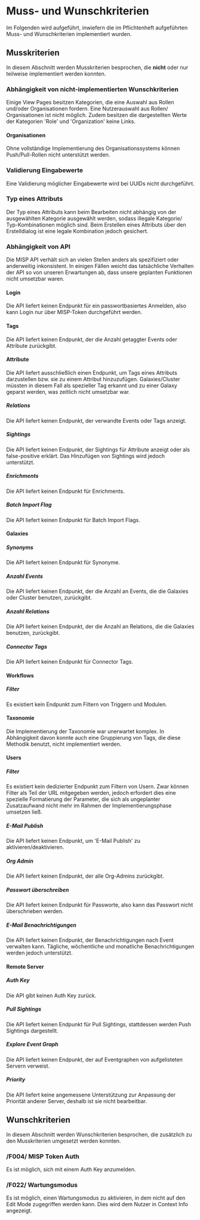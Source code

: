 # Muss- und Wunschkriterien

Im Folgenden wird aufgeführt, inwiefern die im Pflichtenheft aufgeführten
Muss- und Wunschkriterien implementiert wurden.

## Musskriterien

In diesem Abschnitt werden Musskriterien besprochen, die **nicht**
oder nur teilweise implementiert werden konnten.

### Abhängigkeit von nicht-implementierten Wunschkriterien

Einige View Pages besitzen Kategorien, die eine Auswahl aus Rollen und/oder Organisationen fordern.
Eine Nutzerauswahl aus Rollen/ Organisationen ist nicht möglich. Zudem besitzen die dargestellten Werte der Kategorien 'Role' und 'Organization' keine Links.

#### Organisationen

Ohne vollständige Implementierung des Organisationssystems können Push/Pull-Rollen nicht unterstützt werden.

### Validierung Eingabewerte

Eine Validierung möglicher Eingabewerte wird bei UUIDs nicht durchgeführt.

### Typ eines Attributs

Der Typ eines Attributs kann beim Bearbeiten nicht abhängig von der ausgewählten Kategorie ausgewählt werden, sodass illegale Kategorie/ Typ-Kombinationen möglich sind. Beim Erstellen eines Attributs über den Erstelldialog ist eine legale Kombination jedoch gesichert.

### Abhängigkeit von API

Die MISP API verhält sich an vielen Stellen anders als spezifiziert
oder anderweitig inkonsistent.
In einigen Fällen weicht das tatsächliche Verhalten der API so von unseren Erwartungen ab, dass unsere geplanten Funktionen nicht umsetzbar waren.

#### Login

Die API liefert keinen Endpunkt für ein passwortbasiertes Anmelden, also kann Login nur über MISP-Token durchgeführt werden.

#### Tags

Die API liefert keinen Endpunkt, der die Anzahl getaggter Events oder Attribute zurückgibt.

#### Attribute

Die API liefert ausschließlich einen Endpunkt, um Tags eines Attributs darzustellen bzw. sie zu einem Attribut hinzuzufügen. Galaxies/Cluster müssten in diesem Fall als spezieller Tag erkannt und zu einer Galaxy geparst werden, was zeitlich nicht umsetzbar war.

##### Relations

Die API liefert keinen Endpunkt, der verwandte Events oder Tags anzeigt.

##### Sightings

Die API liefert keinen Endpunkt, der Sightings für Attribute anzeigt oder als false-positive erklärt.
Das Hinzufügen von Sightings wird jedoch unterstützt.

##### Enrichments

Die API liefert keinen Endpunkt für Enrichments.

##### Batch Import Flag

Die API liefert keinen Endpunkt für Batch Import Flags.

#### Galaxies

##### Synonyms

Die API liefert keinen Endpunkt für Synonyme.

##### Anzahl Events

Die API liefert keinen Endpunkt, der die Anzahl an Events, die die Galaxies oder Cluster benutzen, zurückgibt.

##### Anzahl Relations

Die API liefert keinen Endpunkt, der die Anzahl an Relations, die die Galaxies benutzen, zurückgibt.

##### Connector Tags

Die API liefert keinen Endpunkt für Connector Tags.

#### Workflows

##### Filter

Es existiert kein Endpunkt zum Filtern von Triggern und Modulen.

#### Taxonomie

Die Implementierung der Taxonomie war unerwartet komplex. In Abhängigkeit davon konnte auch eine Gruppierung von Tags, die diese Methodik benutzt, nicht implementiert werden.

#### Users

##### Filter

Es existiert kein dedizierter Endpunkt zum Filtern von Usern.
Zwar können Filter als Teil der URL mitgegeben werden, jedoch
erfordert dies eine spezielle Formatierung der Parameter, die
sich als ungeplanter Zusatzaufwand nicht mehr im Rahmen der Implementierungsphase umsetzen ließ.

##### E-Mail Publish

Die API liefert keinen Endpunkt, um 'E-Mail Publish' zu aktivieren/deaktivieren.

##### Org Admin

Die API liefert keinen Endpunkt, der alle Org-Admins zurückgibt.

##### Passwort überschreiben

Die API liefert keinen Endpunkt für Passworte, also kann das Passwort nicht überschrieben werden.

##### E-Mail Benachrichtigungen

Die API liefert keinen Endpunkt, der Benachrichtigungen nach Event verwalten kann.
Tägliche, wöchentliche und monatliche Benachrichtigungen werden jedoch unterstützt.

#### Remote Server

##### Auth Key

Die API gibt keinen Auth Key zurück.

##### Pull Sightings

Die API liefert keinen Endpunkt für Pull Sightings, stattdessen werden Push Sightings dargestellt.

##### Explore Event Graph

Die API liefert keinen Endpunkt, der auf Eventgraphen von aufgelisteten Servern verweist.

##### Priority

Die API liefert keine angemessene Unterstützung zur Anpassung der Priorität anderer Server, deshalb ist sie nicht bearbeitbar.

## Wunschkriterien

In diesem Abschnitt werden Wunschkriterien besprochen, die
zusätzlich zu den Musskriterien umgesetzt werden konnten.

### /F004/ MISP Token Auth

Es ist möglich, sich mit einem Auth Key anzumelden.

### /F022/ Wartungsmodus

Es ist möglich, einen Wartungsmodus zu aktivieren, in dem nicht auf den Edit Mode zugegriffen werden kann.
Dies wird dem Nutzer in Context Info angezeigt.
